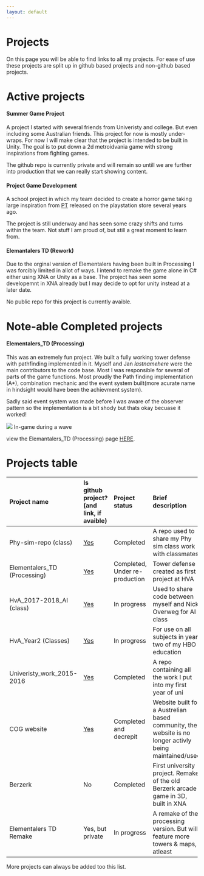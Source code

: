 ```yaml
---
layout: default
---
```


# [](#header-1)Projects

On this page you will be able to find links to all my projects. For ease of use these projects are split up in github based projects and non-github based projects.

# [](#header-1)Active projects
#### [](#header-4)Summer Game Project

A project I started with several friends from Univeristy and college. But even including some Australian friends.
This project for now is mostly under-wraps.
For now I will make clear that the project is intended to be built in Unity. The goal is to put down a 2d metroidvania game with strong inspirations from fighting games.

The github repo is currently private and will remain so untill we are further into production that we can really start showing content.

#### [](#header-4)Project Game Development
A school project in which my team decided to create a horror game taking large inspiration from [PT](https://en.wikipedia.org/wiki/P.T._(video_game)) released on the playstation store several years ago.

The project is still underway and has seen some crazy shifts and turns within the team. Not stuff I am proud of, but still a great moment to learn from.

#### [](#header-4)Elemantalers TD (Rework)
Due to the orginal version of Elementalers having been built in Processing I was forcibly limited in allot of ways. I intend to remake the game alone in C# either using XNA or Unity as a base. The project has seen some developemnt in XNA already but I may decide to opt for unity instead at a later date.

No public repo for this project is currently avaible.

# [](#header-1)Note-able Completed projects
#### [](#header-4) Elementalers_TD (Processing)
This was an extremely fun project. We built a fully working tower defense with pathfinding implemented in it.
Myself and Jan *lastnamehere* were the main contributors to the code base. Most I was responsible for several of parts of the game functions.
Most proudly the Path finding implementation (A*), combination mechanic and the event system built(more acurate name in hindsight would have been the achievment system).

Sadly said event system was made before I was aware of the observer pattern so the implementation is a bit shody but thats okay becuase it worked!

![](https://i.imgur.com/J9XPKC2.jpg)
In-game during a wave

view the Elemantalers_TD (Processing) page [HERE](https://tdsrock.github.io/Elementalers_TD_Year1_SchoolProject/).

# [](#header-1)Projects table

| Project name                 | Is github project?(and link, if avaible)                               | Project status                   | Brief description                                                                                      |
|:-----------------------------|:-----------------------------------------------------------------------|:---------------------------------|:-------------------------------------------------------------------------------------------------------|
| Phy-sim-repo (class)         | [Yes](https://tdsrock.github.io/Phy-sim-repo/)                         | Completed                        | A repo used to share my Phy sim class work with classmates                                             |
| Elementalers_TD (Processing) | [Yes](https://tdsrock.github.io/Elementalers_TD_Year1_SchoolProject/)  | Completed, Under re-production   | Tower defense created as first project at HVA                                                          |
| HvA_2017-2018_AI (class)     | [Yes](https://tdsrock.github.io/HvA_2017-2018_AI/)                     | In progress                      | Used to share code between myself and Nick Overweg for AI class                                        |
| HvA_Year2 (Classes)          | [Yes](https://tdsrock.github.io/HvA_Year2/)                            | In progress                      | For use on all subjects in year two of my HBO education                                                |
| Univeristy_work_2015-2016    | [Yes](https://tdsrock.github.io/Univeristy_work_2015-2016/)            | Completed                        | A repo containing all the work I put into my first year of uni                                         |
| COG website                  | [Yes](https://tdsrock.github.io/COG_website/)                          | Completed and decrepit           | Website built for a Austrelian based community, the website is no longer activly being maintained/used |
| Berzerk                      | No                                                                     | Completed                        | First university project. Remake of the old Berzerk arcade game in 3D, built in XNA                    |
| Elementalers TD Remake       | Yes, but private                                                       | In progress                      | A remake of the processing version. But will feature more towers & maps, atleast                       |

More projects can always be added too this list.
